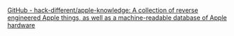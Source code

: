 
[GitHub - hack-different/apple-knowledge: A collection of reverse engineered Apple things, as well as a machine-readable database of Apple hardware](https://github.com/hack-different/apple-knowledge)
